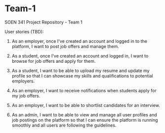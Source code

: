 # Team-1
SOEN 341 Project Repository - Team 1

User stories (TBD):

1) As an employer, once I've created an account and logged in to the platform, I want to post job offers and manage them.

2) As a student, once I've created an account and logged in, I want to browse for job offers and apply for them.

3) As a student, I want to be able to upload my resume and update my profile so that I can showcase my skills and qualifications to potential employers.

4) As an employer, I want to receive notifications when students apply for my job offers.

5) As an employer, I want to be able to shortlist candidates for an interview.

6) As an admin, I want to be able to view and manage all user profiles and job postings on the platform so that I can ensure the platform is running smoothly and all users are following the guidelines.
